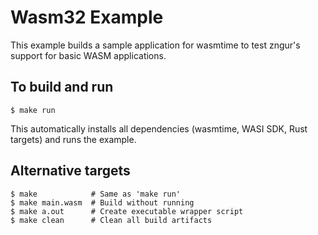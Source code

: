 # Wasm32 Example

This example builds a sample application for wasmtime to test zngur's support for basic WASM applications.

## To build and run

```
$ make run
```

This automatically installs all dependencies (wasmtime, WASI SDK, Rust targets) and runs the example.

## Alternative targets

```
$ make            # Same as 'make run'
$ make main.wasm  # Build without running
$ make a.out      # Create executable wrapper script
$ make clean      # Clean all build artifacts
```
